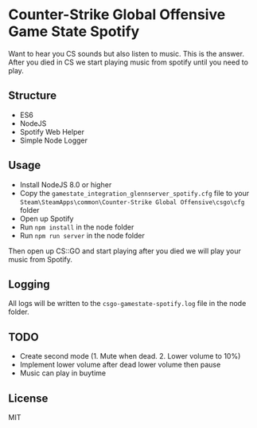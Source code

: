 # Counter-Strike Global Offensive Game State Spotify

Want to hear you CS sounds but also listen to music. This is the answer.
After you died in CS we start playing music from spotify until you need to play.

## Structure
- ES6
- NodeJS
- Spotify Web Helper
- Simple Node Logger

## Usage
- Install NodeJS 8.0 or higher
- Copy the `gamestate_integration_glennserver_spotify.cfg` file to your `Steam\SteamApps\common\Counter-Strike Global Offensive\csgo\cfg` folder
- Open up Spotify
- Run `npm install` in the node folder
- Run `npm run server` in the node folder

Then open up CS::GO and start playing after you died we will play your music from Spotify.

## Logging
All logs will be written to the `csgo-gamestate-spotify.log` file in the node folder.

## TODO
- Create second mode (1. Mute when dead. 2. Lower volume to 10%)
- Implement lower volume after dead lower volume then pause
- Music can play in buytime

## License

MIT
